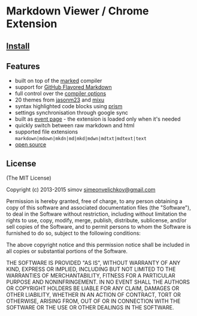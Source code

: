 
# Markdown Viewer / Chrome Extension

## [Install][9]

## Features

- built on top of the [marked][1] compiler
- support for [GitHub Flavored Markdown][2]
- full control over the [compiler options][3]
- 20 themes from [jasonm23][4] and [mixu][5]
- syntax highlighted code blocks using [prism][6]
- settings synchronisation through google sync
- built as [event page][7] - the extension is loaded only when it's needed
- quickly switch between raw markdown and html
- supported file extensions `markdown|mdown|mkdn|md|mkd|mdwn|mdtxt|mdtext|text`
- [open source][8]

## License

(The MIT License)

Copyright (c) 2013-2015 simov <simeonvelichkov@gmail.com>

Permission is hereby granted, free of charge, to any person obtaining a copy of this software and associated documentation files (the "Software"), to deal in the Software without restriction, including without limitation the rights to use, copy, modify, merge, publish, distribute, sublicense, and/or sell copies of the Software, and to permit persons to whom the Software is furnished to do so, subject to the following conditions:

The above copyright notice and this permission notice shall be included in all copies or substantial portions of the Software.

THE SOFTWARE IS PROVIDED "AS IS", WITHOUT WARRANTY OF ANY KIND, EXPRESS OR IMPLIED, INCLUDING BUT NOT LIMITED TO THE WARRANTIES OF MERCHANTABILITY, FITNESS FOR A PARTICULAR PURPOSE AND NONINFRINGEMENT. IN NO EVENT SHALL THE AUTHORS OR COPYRIGHT HOLDERS BE LIABLE FOR ANY CLAIM, DAMAGES OR OTHER LIABILITY, WHETHER IN AN ACTION OF CONTRACT, TORT OR OTHERWISE, ARISING FROM, OUT OF OR IN CONNECTION WITH THE SOFTWARE OR THE USE OR OTHER DEALINGS IN THE SOFTWARE.


  [1]: https://github.com/chjj/marked
  [2]: https://help.github.com/articles/github-flavored-markdown
  [3]: https://github.com/chjj/marked#gfm
  [4]: https://github.com/jasonm23/markdown-css-themes
  [5]: https://github.com/mixu/markdown-styles
  [6]: http://prismjs.com/
  [7]: http://developer.chrome.com/extensions/event_pages.html
  [8]: https://github.com/simov/markdown-viewer
  [9]: https://chrome.google.com/webstore/detail/markdown-viewer/ckkdlimhmcjmikdlpkmbgfkaikojcbjk
